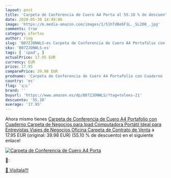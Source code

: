 ```yaml
---
layout: post
title: 'Carpeta de Conferencia de Cuero A4 Porta al 55.10 % de descuento'
date: 2020-05-30 14:49:06
image: 'https://m.media-amazon.com/images/I/51hTdBe6F1L._SL200_.jpg'
comments: true
category: ofertas
author: ring
slug: 'B07ZJDNWLS-es Carpeta de Conferencia de Cuero A4 Portafolio con Cuaderno...'
sku: 'B07ZJDNWLS-es'
tags: [ 'ipad', ]
actualPrice: 17.95 EUR
currency: EUR
price: 17.95
comparePrice: 39.98 EUR
prodname: 'Carpeta de Conferencia de Cuero A4 Portafolio con Cuaderno  Carpeta de Negocios para Ipad  Computadora Portátil  Ideal para Entrevistas  Viajes de Negocios  Oficina  Carpeta de Contrato de Venta'
country: 'es'
flag: '🇪🇸'
brand: ''
buyurl: 'https://www.amazon.es/dp/B07ZJDNWLS/?tag=tolees-21'
descuento: '55.10'
average: '17.95'
---
```


Ahora mismo tienes [Carpeta de Conferencia de Cuero A4 Portafolio con Cuaderno  Carpeta de Negocios para Ipad  Computadora Portátil  Ideal para Entrevistas  Viajes de Negocios  Oficina  Carpeta de Contrato de Venta](https://www.amazon.es/dp/B07ZJDNWLS/?tag=tolees-21) a 17.95 EUR (original: 39.98 EUR) (55.10 %  de descuento) en el siguiente enlace!

[![Carpeta de Conferencia de Cuero A4 Porta](https://m.media-amazon.com/images/I/51hTdBe6F1L._SL200_.jpg)](https://www.amazon.es/dp/B07ZJDNWLS/?tag=tolees-21)

🔎:


[🛒 Visítala!!!](https://www.amazon.es/dp/B07ZJDNWLS/?tag=tolees-21)
